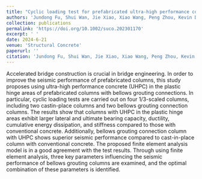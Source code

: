 ```yaml
---
title: "Cyclic loading test for prefabricated ultra-high performance concrete columns with bellows grouting connection"
authors: 'Jundong Fu, Shui Wan, Jie Xiao, Xiao Wang, Peng Zhou, Kevin Dekemele'
collection: publications
permalink: 'https://doi.org/10.1002/suco.202301170'
excerpt: ' '
date: 2024-6-21
venue: 'Structural Concrete'
paperurl: ''
citation: 'Jundong Fu, Shui Wan, Jie Xiao, Xiao Wang, Peng Zhou, Kevin Dekemele (2024). Cyclic loading test for prefabricated ultra-high performance concrete columns with bellows grouting connection. Structural Concrete, 1-22.'
---
```


Accelerated bridge construction is crucial in bridge engineering. In order to
improve the seismic performance of prefabricated columns, this study proposes
using ultra-high performance concrete (UHPC) in the plastic hinge areas of
prefabricated columns with bellows grouting connections. In particular, cyclic
loading tests are carried out on four 1/3-scaled columns, including two castin-place columns and two bellows grouting connection columns. The results
show that columns with UHPC in the plastic hinge areas exhibit larger lateral
and ultimate bearing capacity, ductility, cumulative energy dissipation, and
stiffness compared to those with conventional concrete. Additionally, bellows
grouting connection column with UHPC shows superior seismic performance
compared to cast-in-place column with conventional concrete. The proposed
finite element analysis model is in a good agreement with the test results.
Through using finite element analysis, three key parameters influencing the
seismic performance of bellows grouting columns are examined, and the optimal combination of these parameters is identified.